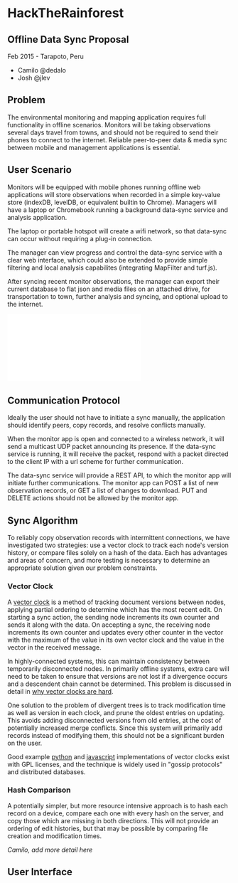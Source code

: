 HackTheRainforest
=====

Offline Data Sync Proposal
-----

Feb 2015 - Tarapoto, Peru

* Camilo @dedalo
* Josh @jlev


## Problem

The environmental monitoring and mapping application requires full functionality in offline scenarios. Monitors will be taking observations several days travel from towns, and should not be required to send their phones to connect to the internet. Reliable peer-to-peer data & media sync between mobile and management applications is essential.


## User Scenario
Monitors will be equipped with mobile phones running offline web applications will store observations when recorded in a simple key-value store (indexDB, levelDB, or equivalent builtin to Chrome). Managers will have a laptop or Chromebook running a background data-sync service and analysis application.

The laptop or portable hotspot will create a wifi network, so that data-sync can occur without requiring a plug-in connection. 

The manager can view progress and control the data-sync service with a clear web interface, which could also be extended to provide simple filtering and local analysis capabilites  (integrating MapFilter and turf.js).

After syncing recent monitor observations, the manager can export their current database to flat json and media files on an attached drive, for transportation to town, further analysis and syncing, and optional upload to the internet.

![user-scenario-diagram](user-scenario.pdf?raw=true)

## Communication Protocol
Ideally the user should not have to initiate a sync manually, the application should identify peers, copy records, and resolve conflicts manually.

When the monitor app is open and connected to a wireless network, it will send a multicast UDP packet announcing its presence. If the data-sync service is running, it will receive the packet, respond with a packet directed to the client IP with a url scheme for further communication.

The data-sync service will provide a REST API, to which the monitor app will initiate further communications. The monitor app can POST a list of new observation records, or GET a list of changes to download. PUT and DELETE actions should not be allowed by the monitor app.


## Sync Algorithm

To reliably copy observation records with intermittent connections, we have investigated two strategies: use a vector clock to track each node's version history, or compare files solely on a hash of the data. Each has advantages and areas of concern, and more testing is necessary to determine an appropriate solution given our problem constraints.

### Vector Clock
A [vector clock](http://en.wikipedia.org/wiki/Vector_clock) is a method of tracking document versions between nodes, applying partial ordering to determine which has the most recent edit. On starting a sync action, the sending node increments its own counter and sends it along with the data. On accepting a sync, the receiving node increments its own counter and updates every other counter in the vector with the maximum of the value in its own vector clock and the value in the vector in the received message.

In highly-connected systems, this can maintain consistency between temporarily disconnected nodes. In primarily offline systems, extra care will need to be taken to ensure that versions are not lost if a divergence occurs and a descendent chain cannot be determined. This problem is discussed in detail in [why vector clocks are hard](http://basho.com/why-vector-clocks-are-hard/).

One solution to the problem of divergent trees is to track modification time as well as version in each clock, and prune the oldest entries on updating. This avoids adding disconnected versions from old entries, at the cost of potentially increased merge conflicts. Since this system will primarily add records instead of modifying them, this should not be a significant burden on the user.

Good example [python](https://github.com/daviddrysdale/pynamo.git) and [javascript](http://mixu.net/vectorclock/) implementations of vector clocks exist with GPL licenses, and the technique is widely used in "gossip protocols" and distributed databases.

### Hash Comparison

A potentially simpler, but more resource intensive approach is to hash each record on a device, compare each one with every hash on the server, and copy those which are missing in both directions. This will not provide an ordering of edit histories, but that may be possible by comparing file creation and modification times.

_Camilo, add more detail here_ 


## User Interface 
